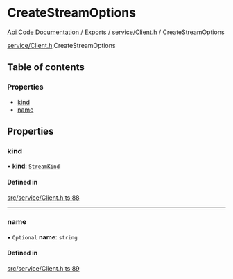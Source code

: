 # CreateStreamOptions
 
[Api Code Documentation](../README.md) / [Exports](../modules.md) / [service/Client.h](../modules/service_Client_h.md) / CreateStreamOptions

[service/Client.h](../modules/service_Client_h.md).CreateStreamOptions

## Table of contents

### Properties

- [kind](service_Client_h.CreateStreamOptions.md#kind)
- [name](service_Client_h.CreateStreamOptions.md#name)

## Properties

### kind

• **kind**: [`StreamKind`](../modules/service_Client_h.md#streamkind)

#### Defined in

[src/service/Client.h.ts:88](https://github.com/openkfw/TruBudget/blob/b9aaff0/api/src/service/Client.h.ts#L88)

___

### name

• `Optional` **name**: `string`

#### Defined in

[src/service/Client.h.ts:89](https://github.com/openkfw/TruBudget/blob/b9aaff0/api/src/service/Client.h.ts#L89)
